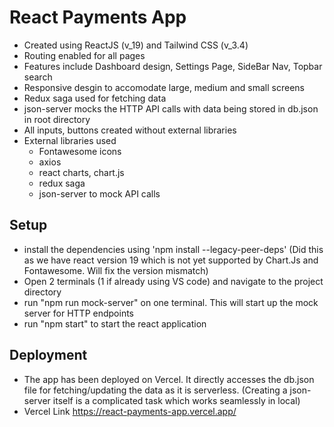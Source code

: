 # React Payments App

 - Created using ReactJS (v_19) and Tailwind CSS (v_3.4)
 - Routing enabled for all pages
 - Features include Dashboard design, Settings Page, SideBar Nav, Topbar search
 - Responsive desgin to accomodate large, medium and small screens
 - Redux saga used for fetching data
 - json-server mocks the HTTP API calls with data being stored in db.json in root directory
 - All inputs, buttons created without external libraries
 - External libraries used
    - Fontawesome icons
    - axios
    - react charts, chart.js
    - redux saga
    - json-server to mock API calls

## Setup
 
 - install the dependencies using 'npm install --legacy-peer-deps' (Did this as we have react version 19 which is not yet supported by Chart.Js and Fontawesome. Will fix the version mismatch)
 - Open 2 terminals (1 if already using VS code) and navigate to the project directory
 - run "npm run mock-server" on one terminal. This will start up the mock server for HTTP endpoints
 - run "npm start" to start the react application

 ## Deployment

 - The app has been deployed on Vercel. It directly accesses the db.json file for fetching/updating the data as it is serverless. (Creating a json-server itself is a complicated task which works seamlessly in local)
 - Vercel Link https://react-payments-app.vercel.app/
